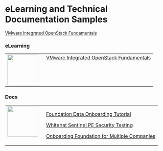 <style>

table, td, th {
    border: 0px;
}

table {
    border-collapse: collapse;
    width: 100%;
}

td {
    height: 100px;
    vertical-align: top;
}

</style>

# eLearning and Technical Documentation Samples

[VMware Integrated OpenStack Fundamentals](https://jamespwagner.github.io/OpenStack/story_html5.html)

### eLearning

<table>
<tr>
<td style="width:110px">
<img src="https://jamespwagner.github.io/images/lightbulb2.png" height="100" width="100">
</td>
<td>
<a href="https://jamespwagner.github.io/OpenStack/story_html5.html">VMware Integrated OpenStack Fundamentals</a> 
</td>
</tr>
</table>

### Docs

<table>
<tr>
<td style="width:110px">
<img src="https://jamespwagner.github.io/images/book.png" height="100" width="100">
</td>
<td>
<p><a href="https://docs.bmc.com/docs/display/itsm90/Foundation+data+onboarding+videos+and+tutorial">Foundation Data Onboarding Tutorial</a> 
<p><a href="https://docs.bmc.com/docs/display/public/ars9000/WhiteHat+Sentinel+PE+security+penetration+testing">Whitehat Sentinel PE Security Testing</a> 
<p><a href="https://docs.bmc.com/docs/display/itsm81/Loading+Foundation+data+for+multiple+companies">Onboarding Foundation for Multiple Companies</a> 
</td>
</tr>
</table>
